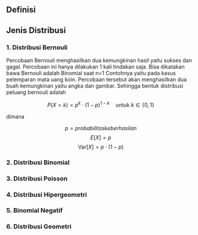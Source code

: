 ## Definisi

## Jenis Distribusi
### 1. Distribusi Bernouli
Percobaan Bernouli menghasilkan dua kemungkinan hasil yaitu sukses dan gagal. Percobaan ini hanya dilakukan 1 kali tindakan saja. Bisa dikatakan bawa Bernouli adalah Binomial saat n=1 Contohnya yaitu pada kasus pelemparan mata uang koin. Percobaan tersebut akan menghasilkan dua buah kemungkinan yaitu angka dan gambar. Sehingga bentuk distribusi peluang bernouli adalah

$$ P(X=k) = p^k \cdot (1-p)^{1-k} \quad \text{untuk } k \in \{0,1\} $$

dimana

$$ p = probabilitas keberhasilan $$
$$ E[X] = p $$ 
$$ \text{Var}[X] = p \cdot (1-p) $$


### 2. Distribusi Binomial
### 3. Distribusi Poisson
### 4. Distribusi Hipergeometri
### 5. Binomial Negatif
### 6. Distribusi Geometri
